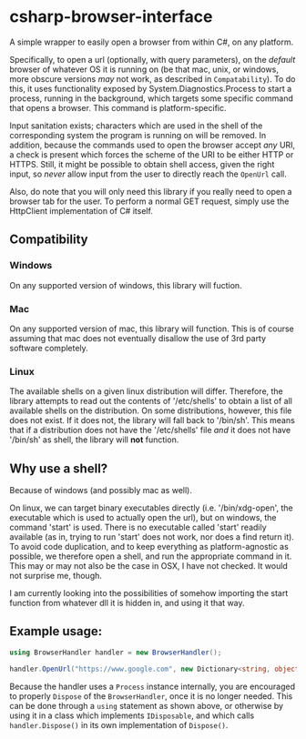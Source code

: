 # csharp-browser-interface
A simple wrapper to easily open a browser from within C#, on any platform.

Specifically, to open a url (optionally, with query parameters), on the *default* browser of whatever OS it is running on (be that mac, unix, or windows, more obscure versions *may* not work, as described in `Compatability`). 
To do this, it uses functionality exposed by System.Diagnostics.Process to start a process, running in the background, which targets some specific command that opens a browser. 
This command is platform-specific.

Input sanitation exists; characters which are used in the shell of the corresponding system the program is running on will be removed. In addition, because the commands used to open the browser accept *any* URI, a check is present which forces the scheme of the URI to be either HTTP or HTTPS. Still, it might be possible to obtain shell access, given the right input, so *never* allow input from the user to directly reach the `OpenUrl` call.

Also, do note that you will only need this library if you really need to open a browser tab for the user. To perform a normal GET request, simply use the HttpClient implementation of C# itself.

## Compatibility

### Windows
On any supported version of windows, this library will fuction.

### Mac
On any supported version of mac, this library will function. 
This is of course assuming that mac does not eventually disallow the use of 3rd party software completely.

### Linux
The available shells on a given linux distribution will differ. Therefore, the library attempts to read out the contents of '/etc/shells' to obtain a list of all available shells on the distribution.
On some distributions, however, this file does not exist. If it does not, the library will fall back to '/bin/sh'. This means that if a distribution does not have the '/etc/shells' file *and* it does not have '/bin/sh' as shell, the library will **not** function.

## Why use a shell?
Because of windows (and possibly mac as well).

On linux, we can target binary executables directly (i.e. '/bin/xdg-open', the executable which is used to actually open the url), but on windows, the command 'start' is used. There is no executable called 'start' readily available (as in, trying to run 'start' does not work, nor does a find return it).
To avoid code duplication, and to keep everything as platform-agnostic as possible, we therefore open a shell, and run the appropriate command in it.
This may or may not also be the case in OSX, I have not checked. It would not surprise me, though.

I am currently looking into the possibilities of somehow importing the start function from whatever dll it is hidden in, and using it that way.

## Example usage:

```csharp
using BrowserHandler handler = new BrowserHandler();

handler.OpenUrl("https://www.google.com", new Dictionary<string, object> { { "q", "string to search for" } });
```

Because the handler uses a `Process` instance internally, you are encouraged to properly `Dispose` of the `BrowserHandler`, once it is no longer needed. This can be done through a `using` statement as shown above, or otherwise by using it in a class which implements `IDisposable`, and which calls `handler.Dispose()` in its own implementation of `Dispose()`.
